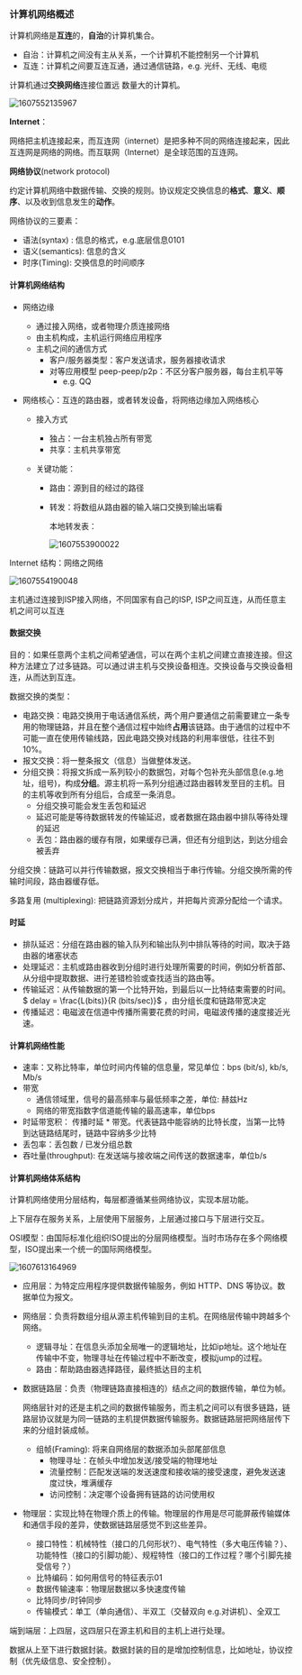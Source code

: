 ### 计算机网络概述

计算机网络是**互连**的，**自治**的计算机集合。

- 自治：计算机之间没有主从关系，一个计算机不能控制另一个计算机
- 互连：计算机之间要互连互通，通过通信链路，e.g. 光纤、无线、电缆

计算机通过**交换网络**连接位置远 数量大的计算机。

![1607552135967](C:/Users/wenyu/AppData/Roaming/Typora/typora-user-images/1607552135967.png)

 **Internet**：

网络把主机连接起来，而互连网（internet）是把多种不同的网络连接起来，因此互连网是网络的网络。而互联网（Internet）是全球范围的互连网。

**网络协议**(network protocol)

约定计算机网络中数据传输、交换的规则。协议规定交换信息的**格式**、**意义**、**顺序**、以及收到信息发生的**动作**。

网络协议的三要素：

- 语法(syntax) : 信息的格式，e.g.底层信息0101
- 语义(semantics): 信息的含义
- 时序(Timing): 交换信息的时间顺序

#### 计算机网络结构

- 网络边缘

  - 通过接入网络，或者物理介质连接网络
  - 由主机构成，主机运行网络应用程序 
  - 主机之间的通信方式
    - 客户/服务器类型：客户发送请求，服务器接收请求
    - 对等应用模型 peep-peep/p2p：不区分客户服务器，每台主机平等
      - e.g. QQ

- 网络核心：互连的路由器，或者转发设备，将网络边缘加入网络核心

  - 接入方式

    - 独占：一台主机独占所有带宽
    - 共享：主机共享带宽

  - 关键功能：

    - 路由：源到目的经过的路径

    - 转发：将数组从路由器的输入端口交换到输出端看

      本地转发表：

      ![1607553900022](C:/Users/wenyu/AppData/Roaming/Typora/typora-user-images/1607553900022.png)

Internet 结构：网络之网络

![1607554190048](C:/Users/wenyu/AppData/Roaming/Typora/typora-user-images/1607554190048.png)

主机通过连接到ISP接入网络，不同国家有自己的ISP, ISP之间互连，从而任意主机之间可以互连

#### 数据交换

目的：如果任意两个主机之间希望通信，可以在两个主机之间建立直接连接。但这种方法建立了过多链路。可以通过讲主机与交换设备相连。交换设备与交换设备相连，从而达到互连。

数据交换的类型：

- 电路交换：电路交换用于电话通信系统，两个用户要通信之前需要建立一条专用的物理链路，并且在整个通信过程中始终**占用**该链路。由于通信的过程中不可能一直在使用传输线路，因此电路交换对线路的利用率很低，往往不到 10%。
- 报文交换：将一整条报文（信息）当做整体发送。
- 分组交换：将报文拆成一系列较小的数据包，对每个包补充头部信息(e.g.地址，组号)，构成**分组**。源主机将一系列分组通过路由器转发至目的主机。目的主机等收到所有分组后，合成至一条消息。
  - 分组交换可能会发生丢包和延迟
  - 延迟可能是等待数据转发的传输延迟，或者数据在路由器中排队等待处理的延迟
  - 丢包：路由器的缓存有限，如果缓存已满，但还有分组到达，到达分组会被丢弃

分组交换：链路可以并行传输数据，报文交换相当于串行传输。分组交换所需的传输时间段，路由器缓存低。

多路复用 (multiplexing): 把链路资源划分成片，并把每片资源分配给一个请求。

#### 时延

- 排队延迟：分组在路由器的输入队列和输出队列中排队等待的时间，取决于路由器的堵塞状态
- 处理延迟：主机或路由器收到分组时进行处理所需要的时间，例如分析首部、从分组中提取数据、进行差错检验或查找适当的路由等。
- 传输延迟：从传输数据的第一个比特开始，到最后以一比特结束需要的时间。$ delay = \frac{L(bits)}{R (bits/sec)}$ ，由分组长度和链路带宽决定
- 传播延迟：电磁波在信道中传播所需要花费的时间，电磁波传播的速度接近光速。

#### 计算机网络性能

- 速率：又称比特率，单位时间内传输的信息量，常见单位：bps (bit/s), kb/s, Mb/s
- 带宽
  - 通信领域里，信号的最高频率与最低频率之差，单位: 赫兹Hz
  - 网络的带宽指数字信道能传输的最高速率，单位bps
- 时延带宽积： 传播时延 * 带宽。代表链路中能容纳的比特长度，当第一比特到达链路结尾时，链路中容纳多少比特
- 丢包率：丢包数 / 已发分组总数
- 吞吐量(throughput): 在发送端与接收端之间传送的数据速率，单位b/s

#### 计算机网络体系结构

计算机网络使用分层结构，每层都遵循某些网络协议，实现本层功能。

上下层存在服务关系，上层使用下层服务，上层通过接口与下层进行交互。

OSI模型：由国际标准化组织ISO提出的分层网络模型。当时市场存在多个网络模型，ISO提出来一个统一的国际网络模型。

![1607613164969](C:/Users/wenyu/AppData/Roaming/Typora/typora-user-images/1607613164969.png)

- 应用层：为特定应用程序提供数据传输服务，例如 HTTP、DNS 等协议。数据单位为报文。

- 网络层：负责将数组分组从源主机传输到目的主机。在网络层传输中跨越多个网络。

  - 逻辑寻址：在信息头添加全局唯一的逻辑地址，比如ip地址。这个地址在传输中不变，物理寻址在传输过程中不断改变，模拟jump的过程。
  - 路由：帮助路由器选择路径，最终抵达目的主机

- 数据链路层：负责（物理链路直接相连的）结点之间的数据传输，单位为帧。

  网络层针对的还是主机之间的数据传输服务，而主机之间可以有很多链路，链路层协议就是为同一链路的主机提供数据传输服务。数据链路层把网络层传下来的分组封装成帧。

  - 组帧(Framing): 将来自网络层的数据添加头部尾部信息
    - 物理寻址：在帧头中增加发送/接受端的物理地址
    - 流量控制：匹配发送端的发送速度和接收端的接受速度，避免发送速度过快，堆满缓存
    - 访问控制：决定哪个设备拥有链路的访问使用权

- 物理层：实现比特在物理介质上的传输。物理层的作用是尽可能屏蔽传输媒体和通信手段的差异，使数据链路层感觉不到这些差异。

  - 接口特性：机械特性（接口的几何形状?）、电气特性（多大电压传输？）、功能特性（接口的引脚功能）、规程特性（接口的工作过程？哪个引脚先接受信号？）
  - 比特编码：如何用信号的特征表示01
  - 数据传输速率：物理层数据以多快速度传输
  - 比特同步/时钟同步
  - 传输模式：单工（单向通信）、半双工（交替双向 e.g.对讲机）、全双工

端到端层：上四层，这四层只在源主机和目的主机上进行处理。

数据从上至下进行数据封装。数据封装的目的是增加控制信息，比如地址，协议控制（优先级信息、安全控制）。